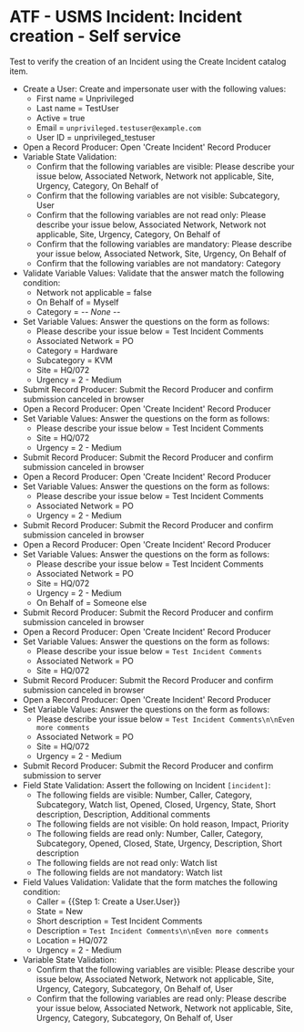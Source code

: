 # ATF - USMS Incident: Incident creation - Self service

Test to verify the creation of an Incident using the Create Incident catalog item.

- Create a User: Create and impersonate user with the following values:
  - First name = Unprivileged
  - Last name = TestUser
  - Active = true
  - Email = `unprivileged.testuser@example.com`
  - User ID = unprivileged_testuser
- Open a Record Producer: Open 'Create Incident' Record Producer
- Variable State Validation:
  - Confirm that the following variables are visible: Please describe your issue below, Associated Network, Network not applicable, Site, Urgency, Category, On Behalf of
  - Confirm that the following variables are not visible: Subcategory, User
  - Confirm that the following variables are not read only: Please describe your issue below, Associated Network, Network not applicable, Site, Urgency, Category, On Behalf of
  - Confirm that the following variables are mandatory: Please describe your issue below, Associated Network, Site, Urgency, On Behalf of
  - Confirm that the following variables are not mandatory: Category
- Validate Variable Values: Validate that the answer match the following condition:
  - Network not applicable = false
  - On Behalf of = Myself
  - Category = *-- None --*
- Set Variable Values: Answer the questions on the form as follows:
  - Please describe your issue below = Test Incident Comments
  - Associated Network = PO
  - Category = Hardware
  - Subcategory = KVM
  - Site = HQ/072
  - Urgency = 2 - Medium
- Submit Record Producer: Submit the Record Producer and confirm submission canceled in browser
- Open a Record Producer: Open 'Create Incident' Record Producer
- Set Variable Values: Answer the questions on the form as follows:
  - Please describe your issue below = Test Incident Comments
  - Site = HQ/072
  - Urgency = 2 - Medium
- Submit Record Producer: Submit the Record Producer and confirm submission canceled in browser
- Open a Record Producer: Open 'Create Incident' Record Producer
- Set Variable Values: Answer the questions on the form as follows:
  - Please describe your issue below = Test Incident Comments
  - Associated Network = PO
  - Urgency = 2 - Medium
- Submit Record Producer: Submit the Record Producer and confirm submission canceled in browser
- Open a Record Producer: Open 'Create Incident' Record Producer
- Set Variable Values: Answer the questions on the form as follows:
  - Please describe your issue below = Test Incident Comments
  - Associated Network = PO
  - Site = HQ/072
  - Urgency = 2 - Medium
  - On Behalf of = Someone else
- Submit Record Producer: Submit the Record Producer and confirm submission canceled in browser
- Open a Record Producer: Open 'Create Incident' Record Producer
- Set Variable Values: Answer the questions on the form as follows:
  - Please describe your issue below = `Test Incident Comments`
  - Associated Network = PO
  - Site = HQ/072
- Submit Record Producer: Submit the Record Producer and confirm submission canceled in browser
- Open a Record Producer: Open 'Create Incident' Record Producer
- Set Variable Values: Answer the questions on the form as follows:
  - Please describe your issue below = `Test Incident Comments\n\nEven more comments`
  - Associated Network = PO
  - Site = HQ/072
  - Urgency = 2 - Medium
- Submit Record Producer: Submit the Record Producer and confirm submission to server
- Field State Validation: Assert the following on Incident `[incident]`:
  - The following fields are visible: Number, Caller, Category, Subcategory, Watch list, Opened, Closed, Urgency, State, Short description, Description, Additional comments
  - The following fields are not visible: On hold reason, Impact, Priority
  - The following fields are read only: Number, Caller, Category, Subcategory, Opened, Closed, State, Urgency, Description, Short description
  - The following fields are not read only: Watch list
  - The following fields are not mandatory: Watch list
- Field Values Validation: Validate that the form matches the following condition:
  - Caller = {{Step 1: Create a User.User}}
  - State = New
  - Short description = Test Incident Comments
  - Description = `Test Incident Comments\n\nEven more comments`
  - Location = HQ/072
  - Urgency = 2 - Medium
- Variable State Validation:
  - Confirm that the following variables are visible: Please describe your issue below, Associated Network, Network not applicable, Site, Urgency, Category, Subcategory, On Behalf of, User
  - Confirm that the following variables are read only: Please describe your issue below, Associated Network, Network not applicable, Site, Urgency, Category, Subcategory, On Behalf of, User
